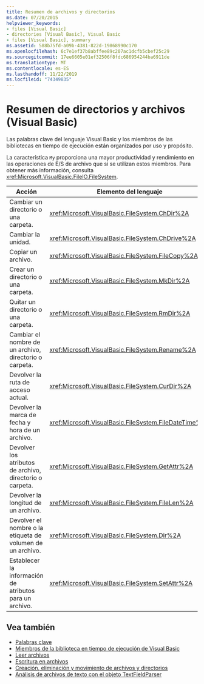 ```yaml
---
title: Resumen de archivos y directorios
ms.date: 07/20/2015
helpviewer_keywords:
- files [Visual Basic]
- directories [Visual Basic], Visual Basic
- files [Visual Basic], summary
ms.assetid: 588b75fd-a09b-4381-822d-19868990c170
ms.openlocfilehash: 6c7e1ef37b8abffee89c207ac1dcfb5cbef25c29
ms.sourcegitcommit: 17ee6605e01ef32506f8fdc686954244ba6911de
ms.translationtype: MT
ms.contentlocale: es-ES
ms.lasthandoff: 11/22/2019
ms.locfileid: "74349835"
---
```

# <a name="directories-and-files-summary-visual-basic"></a>Resumen de directorios y archivos (Visual Basic)
Las palabras clave del lenguaje Visual Basic y los miembros de las bibliotecas en tiempo de ejecución están organizados por uso y propósito.  
  
 La característica `My` proporciona una mayor productividad y rendimiento en las operaciones de E/S de archivo que si se utilizan estos miembros. Para obtener más información, consulta <xref:Microsoft.VisualBasic.FileIO.FileSystem>.  
  
|**Acción**|**Elemento del lenguaje**|  
|----------------|--------------------------|  
|Cambiar un directorio o una carpeta.|<xref:Microsoft.VisualBasic.FileSystem.ChDir%2A>|  
|Cambiar la unidad.|<xref:Microsoft.VisualBasic.FileSystem.ChDrive%2A>|  
|Copiar un archivo.|<xref:Microsoft.VisualBasic.FileSystem.FileCopy%2A>|  
|Crear un directorio o una carpeta.|<xref:Microsoft.VisualBasic.FileSystem.MkDir%2A>|  
|Quitar un directorio o una carpeta.|<xref:Microsoft.VisualBasic.FileSystem.RmDir%2A>|  
|Cambiar el nombre de un archivo, directorio o carpeta.|<xref:Microsoft.VisualBasic.FileSystem.Rename%2A>|  
|Devolver la ruta de acceso actual.|<xref:Microsoft.VisualBasic.FileSystem.CurDir%2A>|  
|Devolver la marca de fecha y hora de un archivo.|<xref:Microsoft.VisualBasic.FileSystem.FileDateTime%2A>|  
|Devolver los atributos de archivo, directorio o carpeta.|<xref:Microsoft.VisualBasic.FileSystem.GetAttr%2A>|  
|Devolver la longitud de un archivo.|<xref:Microsoft.VisualBasic.FileSystem.FileLen%2A>|  
|Devolver el nombre o la etiqueta de volumen de un archivo.|<xref:Microsoft.VisualBasic.FileSystem.Dir%2A>|  
|Establecer la información de atributos para un archivo.|<xref:Microsoft.VisualBasic.FileSystem.SetAttr%2A>|  
  
## <a name="see-also"></a>Vea también

- [Palabras clave](../../../visual-basic/language-reference/keywords/index.md)
- [Miembros de la biblioteca en tiempo de ejecución de Visual Basic](../../../visual-basic/language-reference/runtime-library-members.md)
- [Leer archivos](../../../visual-basic/developing-apps/programming/drives-directories-files/reading-from-files.md)
- [Escritura en archivos](../../../visual-basic/developing-apps/programming/drives-directories-files/writing-to-files.md)
- [Creación, eliminación y movimiento de archivos y directorios](../../../visual-basic/developing-apps/programming/drives-directories-files/creating-deleting-and-moving-files-and-directories.md)
- [Análisis de archivos de texto con el objeto TextFieldParser](../../../visual-basic/developing-apps/programming/drives-directories-files/parsing-text-files-with-the-textfieldparser-object.md)
